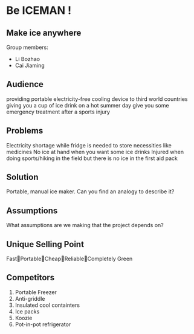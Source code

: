 # Be ICEMAN !
## Make ice anywhere

Group members: 
* Li Bozhao
* Cai Jiaming



## Audience
providing portable electricity-free cooling device to third world countries
giving you a cup of ice drink on a hot summer day
give you some emergency treatment after a sports injury

## Problems
Electricity shortage while fridge is needed to store necessities like medicines
No ice at hand when you want some ice drinks
Injured when doing sports/hiking in the field but there is no ice in the first aid pack


## Solution
Portable, manual ice maker. 
Can you find an analogy to describe it? 

## Assumptions
What assumptions are we making that the project depends on?

## Unique Selling Point
FastPortableCheapReliableCompletely Green

## Competitors
1. Portable Freezer
2. Anti-griddle
3. Insulated cool containters 
4. Ice packs 
5. Koozie
6. Pot-in-pot refrigerator

